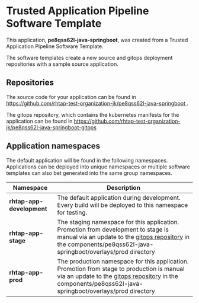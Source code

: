 # Trusted Application Pipeline Software Template

This application, **pe8qss62l-java-springboot**, was created from a Trusted Application Pipeline Software Template.

The software templates create a new source and gitops deployment repositories with a sample source application. 

## Repositories

The source code for your application can be found in [https://github.com/rhtap-test-organization-jk/pe8qss62l-java-springboot ](https://github.com/rhtap-test-organization-jk/pe8qss62l-java-springboot ).
 
The gitops repository, which contains the kubernetes manifests for the application can be found in 
[https://github.com/rhtap-test-organization-jk/pe8qss62l-java-springboot-gitops ](https://github.com/rhtap-test-organization-jk/pe8qss62l-java-springboot-gitops ) 

## Application namespaces 

The default application will be found in the following namespaces. Applications can be deployed into unique namespaces or multiple software templates can also bet generated into the same group namespaces.  

|  Namespace   |  Description   |  
| -------- | -------- |   
| **rhtap-app-development** | The default application during development. Every build will be deployed to this namespace for testing. | 
| **rhtap-app-stage** | The staging namespace for this application. Promotion from development to stage is manual via an update to the [gitops repository](https://github.com/rhtap-test-organization-jk/pe8qss62l-java-springboot-gitops ) in the components/pe8qss62l-java-springboot/overlays/prod directory |  
| **rhtap-app-prod** | The production namespace for this application. Promotion from stage to production is manual via an update to the [gitops repository](https://github.com/rhtap-test-organization-jk/pe8qss62l-java-springboot-gitops ) in the components/pe8qss62l-java-springboot/overlays/prod directory | 